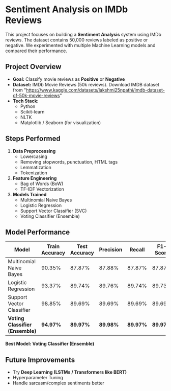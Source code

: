 # Sentiment Analysis on IMDb Reviews 

This project focuses on building a **Sentiment Analysis** system using IMDb reviews. The dataset contains 50,000 reviews labeled as positive or negative. We experimented with multiple Machine Learning models and compared their performance.

##  Project Overview

- **Goal:** Classify movie reviews as **Positive** or **Negative**
- **Dataset:** IMDb Movie Reviews (50k reviews). Download IMDB dataset from "https://www.kaggle.com/datasets/lakshmi25npathi/imdb-dataset-of-50k-movie-reviews"
- **Tech Stack:**
  - Python 
  - Scikit-learn
  - NLTK
  - Matplotlib / Seaborn (for visualization)

##  Steps Performed

1. **Data Preprocessing**
   - Lowercasing
   - Removing stopwords, punctuation, HTML tags
   - Lemmatization
   - Tokenization
2. **Feature Engineering**
   - Bag of Words (BoW)
   - TF-IDF Vectorization
3. **Models Trained**
   - Multinomial Naive Bayes
   - Logistic Regression
   - Support Vector Classifier (SVC)
   - Voting Classifier (Ensemble)

##  Model Performance

| Model                        | Train Accuracy | Test Accuracy | Precision | Recall | F1-Score |
|------------------------------|----------------|---------------|-----------|--------|----------|
| Multinomial Naive Bayes      | 90.35%         | 87.87%        | 87.88%    | 87.87% | 87.87%   |
| Logistic Regression          | 93.37%         | 89.74%        | 89.76%    | 89.74% | 89.73%   |
| Support Vector Classifier    | 98.85%         | 89.69%        | 89.69%    | 89.69% | 89.69%   |
| **Voting Classifier (Ensemble)** | **94.97%**    | **89.97%**    | **89.98%**| **89.97%** | **89.97%** |

**Best Model:** **Voting Classifier (Ensemble)**

##  Future Improvements

- Try **Deep Learning (LSTMs / Transformers like BERT)**
- Hyperparameter Tuning
- Handle sarcasm/complex sentiments better
